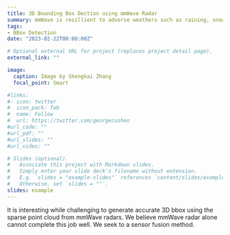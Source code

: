 ```yaml
---
title: 3D Bounding Box Dection using mmWave Radar
summary: mmWave is resillient to adverse weathers such as raining, snowing, and foggy. It is interesting while challenging to generate accurate 3D bbox using the sparse point cloud from mmWave radars.
tags:
- BBox Detection
date: "2023-02-22T00:00:00Z"

# Optional external URL for project (replaces project detail page).
external_link: ""

image:
  caption: Image by Shengkai Zhang
  focal_point: Smart

#links:
#- icon: twitter
#  icon_pack: fab
#  name: Follow
#  url: https://twitter.com/georgecushen
#url_code: ""
#url_pdf: ""
#url_slides: ""
#url_video: ""

# Slides (optional).
#   Associate this project with Markdown slides.
#   Simply enter your slide deck's filename without extension.
#   E.g. `slides = "example-slides"` references `content/slides/example-slides.md`.
#   Otherwise, set `slides = ""`.
slides: example
---
```


It is interesting while challenging to generate accurate 3D bbox using the sparse point cloud from mmWave radars. We believe mmWave radar alone cannot complete this job well. We seek to a sensor fusion method.
